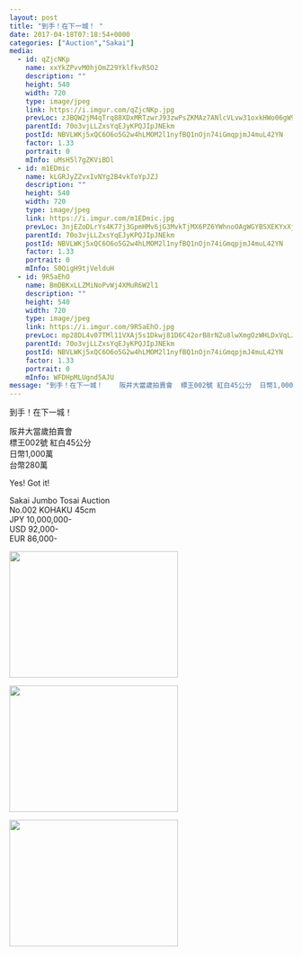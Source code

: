 ```yaml
---
layout: post
title: "到手！在下一城！ " 
date: 2017-04-18T07:18:54+0000 
categories: ["Auction","Sakai"] 
media:
  - id: qZjcNKp
    name: xxYkZPvvM0hjOmZ29YklfkvR5O2
    description: ""   
    height: 540
    width: 720
    type: image/jpeg
    link: https://i.imgur.com/qZjcNKp.jpg
    prevLoc: zJBQW2jM4qTrq88XDxMRTzwrJ93zwPsZKMAz7ANlcVLvw31oxkHWo06gW9WZFR7n97z02wI68m74M59jhp4596DXMocwxQ39Y3EDU3vDDMqMjrtJE3oYJGxEurpn6qwEL2tZJ3okLn6YIE4y2MlMXyu3pPPQEgYEcXGRkXo0Eyu3RRmE1MP9UlVwLzzZ05UAoERQjLZVhpnO7g3VVlUlVEODqMj9HqG38Yo9yRSQn1qEqARGfPRZGG2xRDHPoK88E194fEQ
    parentId: 70o3vjLLZxsYqEJyKPQJIpJNEkm
    postId: NBVLWKj5xQC6O6o5G2w4hLMOM2l1nyfBQ1nOjn74iGmqpjmJ4muL42YN
    factor: 1.33
    portrait: 0
    mInfo: uMsH5l7gZKViBDl
  - id: m1EDmic
    name: kLGRJyZZvxIvNYg2B4vkToYpJZJ
    description: ""   
    height: 540
    width: 720
    type: image/jpeg
    link: https://i.imgur.com/m1EDmic.jpg
    prevLoc: 3njEZoDLrYs4K77j3GpmHMv6jG3MvkTjMX6PZ6YWhnoOAgWGYBSXEKYxXjXRIkX3KXl7M1fMXAklQPLoC3ZKnOL1QxfLMgnpJmxBcwo22GjG9NixVy29KOl2HEyD7mWLqmi0lAqLjr9KIRWZDDp2m6ukmzZQGNVQsBrVpB748vI166o02pQWH0q8XnnVJLi3E8X9ygM2H4OEYxkm4xS9rBqNQNDYUPMX1OE3l3URwqAXv8MEcr4nkk2x4minGXLpED6Yio6
    parentId: 70o3vjLLZxsYqEJyKPQJIpJNEkm
    postId: NBVLWKj5xQC6O6o5G2w4hLMOM2l1nyfBQ1nOjn74iGmqpjmJ4muL42YN
    factor: 1.33
    portrait: 0
    mInfo: S0QigH9tjVelduH
  - id: 9R5aEhO
    name: BmDBKxLLZMiNoPvWj4XMuR6W2l1
    description: ""   
    height: 540
    width: 720
    type: image/jpeg
    link: https://i.imgur.com/9R5aEhO.jpg
    prevLoc: mp28DL4v07TMl11VXAj5s1Dkwj81D6C42orB8rNZu8lwXmgOzWHLDxVqLJLEcOmrLmj9wJsx5wlnLG64uJ3ZAvELkGCDqkLXZGNmu71rrOMOgmcNoK8kNZDoIomQwNB0WvTRgpOyrn2Ph5yqgr5KPKtLY1W9WkX6s9NDm9Yj7lCOkk34QlLptZw0q33DkrTRYqlv5J4jT728j1W0JxsXoDj13pjBHj4MyZpVwWIX5gXNgWnAHvX33vmRrZtqrZmLQPnRfyQ
    parentId: 70o3vjLLZxsYqEJyKPQJIpJNEkm
    postId: NBVLWKj5xQC6O6o5G2w4hLMOM2l1nyfBQ1nOjn74iGmqpjmJ4muL42YN
    factor: 1.33
    portrait: 0
    mInfo: WFDHpMLUgnd5AJU
message: "到手！在下一城！    阪井大當歲拍賣會  標王002號 紅白45公分  日幣1,000萬  台幣280萬    Yes! Got it!    Sakai Jumbo Tosai Auction  No.002 KOHAKU 45cm  JPY 10,000,000-  USD 92,000-  EUR 86,000-"
---
```


到手！在下一城！  
  
阪井大當歲拍賣會  
標王002號 紅白45公分  
日幣1,000萬  
台幣280萬  
  
Yes! Got it!  
  
Sakai Jumbo Tosai Auction  
No.002 KOHAKU 45cm  
JPY 10,000,000-  
USD 92,000-  
EUR 86,000-


[//]: #media:  
<a href="https://i.imgur.com/qZjcNKp.jpg"><img src="https://i.imgur.com/qZjcNKp.jpg" height="225" width="300" /></a> 
  

<a href="https://i.imgur.com/m1EDmic.jpg"><img src="https://i.imgur.com/m1EDmic.jpg" height="225" width="300" /></a> 
  

<a href="https://i.imgur.com/9R5aEhO.jpg"><img src="https://i.imgur.com/9R5aEhO.jpg" height="225" width="300" /></a> 
 
